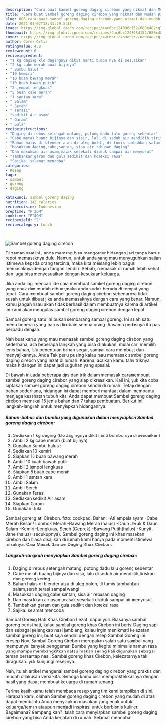 ```yaml
---
description: "Cara buat Sambel goreng daging cirebon yang nikmat dan Mudah Dibuat"
title: "Cara buat Sambel goreng daging cirebon yang nikmat dan Mudah Dibuat"
slug: 808-cara-buat-sambel-goreng-daging-cirebon-yang-nikmat-dan-mudah-dibuat
date: 2021-04-02T18:41:29.513Z
image: https://img-global.cpcdn.com/recipes/4ac6bc124898d152/680x482cq70/sambel-goreng-daging-cirebon-foto-resep-utama.jpg
thumbnail: https://img-global.cpcdn.com/recipes/4ac6bc124898d152/680x482cq70/sambel-goreng-daging-cirebon-foto-resep-utama.jpg
cover: https://img-global.cpcdn.com/recipes/4ac6bc124898d152/680x482cq70/sambel-goreng-daging-cirebon-foto-resep-utama.jpg
author: Corey Ortiz
ratingvalue: 4.8
reviewcount: 6
recipeingredient:
- "1 kg daging klo dagingnya dikit nanti bumbu nya di sesuaikan"
- "2 kg cabe merah buat bijinya"
- " Bumbu halus "
- "10 kemiri"
- "10 buah bawang merah"
- "10 buah bawah putih"
- "2 jempol lengkuas"
- "5 buah cabe merah"
- "1 santan kara"
- " Salam"
- " Sereh"
- " Terasi"
- "sedikit Air asam"
- " Garam"
- " Gula"
recipeinstructions:
- "Daging di rebus setengah matang, potong dadu lalu goreng sebentar"
- "Cabe merah buang bijinya dan sisir, lalu di seduh air mendidih,tiriskan dan goreng kering"
- "Bahan halus di blender atau di uleg boleh, di tumis tambahkan salam,sereh,terasi sampai wangi"
- "Masukkan daging,cabe,santan, sisa air rebusan daging"
- "Dan masukkan air asam,masak sesekali diaduk sampai air menyusut"
- "Tambahkan garam dan gula sedikit dan koreksi rasa"
- "Sajika..selamat mencoba"
categories:
- Resep
tags:
- sambel
- goreng
- daging

katakunci: sambel goreng daging 
nutrition: 182 calories
recipecuisine: Indonesian
preptime: "PT36M"
cooktime: "PT49M"
recipeyield: "2"
recipecategory: Lunch

---
```



![Sambel goreng daging cirebon](https://img-global.cpcdn.com/recipes/4ac6bc124898d152/680x482cq70/sambel-goreng-daging-cirebon-foto-resep-utama.jpg)

Di zaman  saat ini , anda memang bisa mengorder hidangan jadi tanpa harus repot memasaknya dulu. Namun, untuk anda yang mau menyuguhkan sajian istimewa kepada orang tercinta, maka kita memang lebih bagus memasaknya dengan tangan sendiri. Sebab, memasak di rumah lebih sehat dan juga bisa menyesuaikan dengan kesukaan keluarga.

Jika anda lagi mencari ide cara membuat sambel goreng daging cirebon yang enak dan mudah dibuat,maka anda sudah berada di tempat yang tepat. Cara membuat sambel goreng daging cirebon  sebenarnya tidak susah untuk dibuat jika anda memasaknya dengan cara yang benar. Namun, kamu jangan risau akan tidak berhasil dalam membuatnya 
karena di artikel ini kami akan mengulas sambel goreng daging cirebon dengan tepat.  

Sambal goreng satu ini bukan sembarang sambal goreng. Ini salah satu menu beneran yang harus dicobain semua orang. Rasama pedasnya itu pas berpadu dengan.

Nah buat kamu yang mau memasak sambel goreng daging cirebon yang sederhana, ada beberapa langkah yang bisa dilakukan, mulai dari memilih jenis bahan, lalu penentuan bahan segar, sampai cara membuat dan menyajikannya. Anda Tak perlu pusing kalau mau memasak sambel goreng daging cirebon yang lezat di rumah. Karena, asalkan kamu  tahu triknya, maka hidangan ini dapat jadi suguhan yang spesial.

Di bawah ini, ada beberapa tips dan trik dalam memasak caramembuat sambel goreng daging cirebon yang siap dikreasikan. Kali ini, yuk kita coba ciptakan sambel goreng daging cirebon sendiri di rumah. Tetap dengan bahan sederhana, hidangan ini dapat memberi manfaat dalam membantu menjaga kesehatan tubuh kita. Anda dapat membuat Sambel goreng daging cirebon memakai 15 jenis bahan dan 7 tahap pembuatan. Berikut ini langkah-langkah untuk menyiapkan hidangannya.

<!--inarticleads1-->

##### Bahan-bahan dan bumbu yang digunakan dalam menyiapkan Sambel goreng daging cirebon:

1. Sediakan 1 kg daging (klo dagingnya dikit nanti bumbu nya di sesuaikan)
1. Ambil 2 kg cabe merah (buat bijinya)
1. Gunakan  Bumbu halus :
1. Sediakan 10 kemiri
1. Siapkan 10 buah bawang merah
1. Ambil 10 buah bawah putih
1. Ambil 2 jempol lengkuas
1. Siapkan 5 buah cabe merah
1. Ambil 1 santan kara
1. Ambil  Salam
1. Ambil  Sereh
1. Gunakan  Terasi
1. Sediakan sedikit Air asam
1. Siapkan  Garam
1. Gunakan  Gula


Sambal goreng ati Cirebon. foto: cookpad. Bahan: -Ati ampela ayam -Cabe Merah Besar / Lombok Merah -Bawang Merah (halus) -Daun Jeruk &amp; Daun Salam -Kemiri -Lengkuas, Sereh (Geprek) -Bawang Putih(halus) -Kunyit, Jahe (halus) (secukupnya). Sambel goreng daging ini khas masakan cirebon dan biasa disajikan di rumah kami hanya pada moment istimewa misalnya. Cara Masak Sambel Daging Khas Cirebon. 

<!--inarticleads2-->

##### Langkah-langkah menyiapkan Sambel goreng daging cirebon:

1. Daging di rebus setengah matang, potong dadu lalu goreng sebentar
1. Cabe merah buang bijinya dan sisir, lalu di seduh air mendidih,tiriskan dan goreng kering
1. Bahan halus di blender atau di uleg boleh, di tumis tambahkan salam,sereh,terasi sampai wangi
1. Masukkan daging,cabe,santan, sisa air rebusan daging
1. Dan masukkan air asam,masak sesekali diaduk sampai air menyusut
1. Tambahkan garam dan gula sedikit dan koreksi rasa
1. Sajika..selamat mencoba


Sambal Goreng Hati Khas Cirebon Lezat. dapur yuli. Biasanya sambal goreng berisi hati, kalau sambal goreng khas Cirebon ini berisi Daging sapi dan sebagai pelengkap nasi jamblang, kalau ingin menikmati kelezatan sambal goreng ini, buat saja sendiri dengan resep Sambal Goreng ini. eresep Nov. Sambal Goreng Cirebon merupakan salah satu sambal yang mempunyai banyak penggemar. Bumbu yang begitu minimalis namun rasa yang mampu membangkitkan nafsu makan sering kali digunakan sebagai teman bersantap nasi. Sambal goreng khas Cirebon, kelezatannya tak diragukan. yuk kunjungi resepnya. 

Nah, itulah artikel mengenai  sambel goreng daging cirebon  yang praktis dan mudah dilakukan versi kita. Semoga kamu bisa mempraktekkannya dengan hasil yang dapat membuat keluarga di rumah senang. 

Terima kasih kamu telah membaca resep yang tim kami tampilkan di sini. Harapan kami, olahan  Sambel goreng daging cirebon yang mudah di atas dapat membantu Anda menyiapkan masakan yang enak untuk keluarga/teman ataupun menjadi inspirasi untuk berbisnis kuliner. Bagaimana? Gampang kan? Itulah cara menyiapkan sambel goreng daging cirebon yang bisa Anda kerjakan di rumah. Selamat mencoba!

